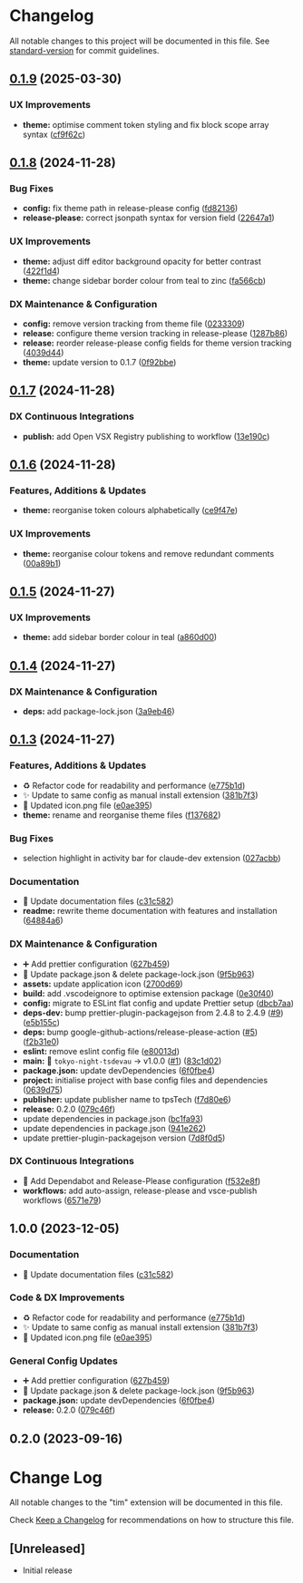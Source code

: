# Changelog

All notable changes to this project will be documented in this file. See [standard-version](https://github.com/conventional-changelog/standard-version) for commit guidelines.

## [0.1.9](https://github.com/tsdevau/urban-twilight-teal-theme/compare/urban-twilight-teal-theme-v0.1.8...urban-twilight-teal-theme-v0.1.9) (2025-03-30)


### UX Improvements

* **theme:** optimise comment token styling and fix block scope array syntax ([cf9f62c](https://github.com/tsdevau/urban-twilight-teal-theme/commit/cf9f62ca912b4b18ec8119e47238f9b35f1972a9))

## [0.1.8](https://github.com/tsdevau/urban-twilight-teal-theme/compare/urban-twilight-teal-theme-v0.1.7...urban-twilight-teal-theme-v0.1.8) (2024-11-28)


### Bug Fixes

* **config:** fix theme path in release-please config ([fd82136](https://github.com/tsdevau/urban-twilight-teal-theme/commit/fd8213641be615c8b5056d776bafa98b64a3b6c7))
* **release-please:** correct jsonpath syntax for version field ([22647a1](https://github.com/tsdevau/urban-twilight-teal-theme/commit/22647a1e23ceab781f42ee30f5e3e619270df163))


### UX Improvements

* **theme:** adjust diff editor background opacity for better contrast ([422f1d4](https://github.com/tsdevau/urban-twilight-teal-theme/commit/422f1d4f8da826d58889090cf65037b57707a973))
* **theme:** change sidebar border colour from teal to zinc ([fa566cb](https://github.com/tsdevau/urban-twilight-teal-theme/commit/fa566cbc101e9b7b21d6ec63646820ebbcfe4cf1))


### DX Maintenance & Configuration

* **config:** remove version tracking from theme file ([0233309](https://github.com/tsdevau/urban-twilight-teal-theme/commit/0233309ab57511411d54452381c42b7d698e7b15))
* **release:** configure theme version tracking in release-please ([1287b86](https://github.com/tsdevau/urban-twilight-teal-theme/commit/1287b866e82e8d4c7c7a958a96b0529f853190fd))
* **release:** reorder release-please config fields for theme version tracking ([4039d44](https://github.com/tsdevau/urban-twilight-teal-theme/commit/4039d44e7b0ddda9e8bfb83e2967d9d3e17e04ab))
* **theme:** update version to 0.1.7 ([0f92bbe](https://github.com/tsdevau/urban-twilight-teal-theme/commit/0f92bbeac4b7b8cea59288f6cab2463de33902d1))

## [0.1.7](https://github.com/tsdevau/urban-twilight-teal-theme/compare/urban-twilight-teal-theme-v0.1.6...urban-twilight-teal-theme-v0.1.7) (2024-11-28)


### DX Continuous Integrations

* **publish:** add Open VSX Registry publishing to workflow ([13e190c](https://github.com/tsdevau/urban-twilight-teal-theme/commit/13e190c344d33e7864ff1931162002e7682e527a))

## [0.1.6](https://github.com/tsdevau/urban-twilight-teal-theme/compare/urban-twilight-teal-theme-v0.1.5...urban-twilight-teal-theme-v0.1.6) (2024-11-28)


### Features, Additions & Updates

* **theme:** reorganise token colours alphabetically ([ce9f47e](https://github.com/tsdevau/urban-twilight-teal-theme/commit/ce9f47e45ecf38821b639e25bde2d0612e9d7fbe))


### UX Improvements

* **theme:** reorganise colour tokens and remove redundant comments ([00a89b1](https://github.com/tsdevau/urban-twilight-teal-theme/commit/00a89b13167e3a7430a3294829e2ba836f24d6d7))

## [0.1.5](https://github.com/tsdevau/urban-twilight-teal-theme/compare/urban-twilight-teal-theme-v0.1.4...urban-twilight-teal-theme-v0.1.5) (2024-11-27)


### UX Improvements

* **theme:** add sidebar border colour in teal ([a860d00](https://github.com/tsdevau/urban-twilight-teal-theme/commit/a860d0084f9a8e7cf14e4062255b59d3d7bd0d22))

## [0.1.4](https://github.com/tsdevau/urban-twilight-teal-theme/compare/urban-twilight-teal-theme-v0.1.3...urban-twilight-teal-theme-v0.1.4) (2024-11-27)


### DX Maintenance & Configuration

* **deps:** add package-lock.json ([3a9eb46](https://github.com/tsdevau/urban-twilight-teal-theme/commit/3a9eb46850104f04e1fc845454e342cc1de59ed2))

## [0.1.3](https://github.com/tsdevau/urban-twilight-teal-theme/compare/urban-twilight-teal-theme-v0.1.2...urban-twilight-teal-theme-v0.1.3) (2024-11-27)


### Features, Additions & Updates

* ♻️ Refactor code for readability and performance ([e775b1d](https://github.com/tsdevau/urban-twilight-teal-theme/commit/e775b1d92e182e37691ad98bf8638befbe25473c))
* ✨ Update to same config as manual install extension ([381b7f3](https://github.com/tsdevau/urban-twilight-teal-theme/commit/381b7f38d0795515719b43031b179efa684af2da))
* 💄 Updated icon.png file ([e0ae395](https://github.com/tsdevau/urban-twilight-teal-theme/commit/e0ae395a7c5c103ecb8e4e116895f41e27f9f774))
* **theme:** rename and reorganise theme files ([f137682](https://github.com/tsdevau/urban-twilight-teal-theme/commit/f137682afa851a6bb7f96ff33d7a428545cbd0a3))


### Bug Fixes

* selection highlight in activity bar for claude-dev extension ([027acbb](https://github.com/tsdevau/urban-twilight-teal-theme/commit/027acbb7c349b0186adbd08809f68d32cfebd772))


### Documentation

* 📝 Update documentation files ([c31c582](https://github.com/tsdevau/urban-twilight-teal-theme/commit/c31c58290a591eac0c0d748e772f7b5ab452380b))
* **readme:** rewrite theme documentation with features and installation ([64884a6](https://github.com/tsdevau/urban-twilight-teal-theme/commit/64884a6bdfc518638d4a97736ceb845a66dd35cb))


### DX Maintenance & Configuration

* ➕ Add prettier configuration ([627b459](https://github.com/tsdevau/urban-twilight-teal-theme/commit/627b4592590e59f09b9d8bcd30e0e8673c7abb27))
* 🔧 Update package.json & delete package-lock.json ([9f5b963](https://github.com/tsdevau/urban-twilight-teal-theme/commit/9f5b9630f5758de606c7b7862685cd23ec2ed3a1))
* **assets:** update application icon ([2700d69](https://github.com/tsdevau/urban-twilight-teal-theme/commit/2700d6905de66a5a1a9d697c953b5ba6922c8eaa))
* **build:** add .vscodeignore to optimise extension package ([0e30f40](https://github.com/tsdevau/urban-twilight-teal-theme/commit/0e30f40067eb399319834fe052f1345360020a7a))
* **config:** migrate to ESLint flat config and update Prettier setup ([dbcb7aa](https://github.com/tsdevau/urban-twilight-teal-theme/commit/dbcb7aad63f7d18e221f1c84a84d433e91338513))
* **deps-dev:** bump prettier-plugin-packagejson from 2.4.8 to 2.4.9 ([#9](https://github.com/tsdevau/urban-twilight-teal-theme/issues/9)) ([e5b155c](https://github.com/tsdevau/urban-twilight-teal-theme/commit/e5b155c9b46fdafa344cd0536025a5a263771f62))
* **deps:** bump google-github-actions/release-please-action ([#5](https://github.com/tsdevau/urban-twilight-teal-theme/issues/5)) ([f2b31e0](https://github.com/tsdevau/urban-twilight-teal-theme/commit/f2b31e03f69e9e05eeeb1d2f0c435d49f3abe210))
* **eslint:** remove eslint config file ([e80013d](https://github.com/tsdevau/urban-twilight-teal-theme/commit/e80013da09b54618369e6afd44f917a0f0dea92e))
* **main:** 🔖 `tokyo-night-tsdevau` -&gt; v1.0.0 ([#1](https://github.com/tsdevau/urban-twilight-teal-theme/issues/1)) ([83c1d02](https://github.com/tsdevau/urban-twilight-teal-theme/commit/83c1d026441d3d75b82db9835bbad5862cc5c7ec))
* **package.json:** update devDependencies ([6f0fbe4](https://github.com/tsdevau/urban-twilight-teal-theme/commit/6f0fbe47194be1d5fd8eacf14172fe659e9401a3))
* **project:** initialise project with base config files and dependencies ([0639d75](https://github.com/tsdevau/urban-twilight-teal-theme/commit/0639d7581ec8581eeba8a3f0e8c49f08cc012c09))
* **publisher:** update publisher name to tpsTech ([f7d80e6](https://github.com/tsdevau/urban-twilight-teal-theme/commit/f7d80e6a71a09cdb1869facd2c7715a6faeefafa))
* **release:** 0.2.0 ([079c46f](https://github.com/tsdevau/urban-twilight-teal-theme/commit/079c46fef454ce5a03bfdd2a19166edd846af8dc))
* update dependencies in package.json ([bc1fa93](https://github.com/tsdevau/urban-twilight-teal-theme/commit/bc1fa933590fb36578c937fb5950efbef354195f))
* update dependencies in package.json ([941e262](https://github.com/tsdevau/urban-twilight-teal-theme/commit/941e2622e3fea9bd2b8810d095855bbeead69169))
* update prettier-plugin-packagejson version ([7d8f0d5](https://github.com/tsdevau/urban-twilight-teal-theme/commit/7d8f0d5324cb735eef193f877b93210c3e966bbe))


### DX Continuous Integrations

* 👷 Add Dependabot and Release-Please configuration ([f532e8f](https://github.com/tsdevau/urban-twilight-teal-theme/commit/f532e8f42cb09f3e74d0757d7cd4b80b577c26db))
* **workflows:** add auto-assign, release-please and vsce-publish workflows ([6571e79](https://github.com/tsdevau/urban-twilight-teal-theme/commit/6571e79c9fd7dd6a43a11e666cbf1b120c58585e))

## 1.0.0 (2023-12-05)


### Documentation

* 📝 Update documentation files ([c31c582](https://github.com/tsdevau/vscode-theme--tokyo-night-tpstech/commit/c31c58290a591eac0c0d748e772f7b5ab452380b))


### Code & DX Improvements

* ♻️ Refactor code for readability and performance ([e775b1d](https://github.com/tsdevau/vscode-theme--tokyo-night-tpstech/commit/e775b1d92e182e37691ad98bf8638befbe25473c))
* ✨ Update to same config as manual install extension ([381b7f3](https://github.com/tsdevau/vscode-theme--tokyo-night-tpstech/commit/381b7f38d0795515719b43031b179efa684af2da))
* 💄 Updated icon.png file ([e0ae395](https://github.com/tsdevau/vscode-theme--tokyo-night-tpstech/commit/e0ae395a7c5c103ecb8e4e116895f41e27f9f774))


### General Config Updates

* ➕ Add prettier configuration ([627b459](https://github.com/tsdevau/vscode-theme--tokyo-night-tpstech/commit/627b4592590e59f09b9d8bcd30e0e8673c7abb27))
* 🔧 Update package.json & delete package-lock.json ([9f5b963](https://github.com/tsdevau/vscode-theme--tokyo-night-tpstech/commit/9f5b9630f5758de606c7b7862685cd23ec2ed3a1))
* **package.json:** update devDependencies ([6f0fbe4](https://github.com/tsdevau/vscode-theme--tokyo-night-tpstech/commit/6f0fbe47194be1d5fd8eacf14172fe659e9401a3))
* **release:** 0.2.0 ([079c46f](https://github.com/tsdevau/vscode-theme--tokyo-night-tpstech/commit/079c46fef454ce5a03bfdd2a19166edd846af8dc))

## 0.2.0 (2023-09-16)

# Change Log

All notable changes to the "tim" extension will be documented in this file.

Check [Keep a Changelog](http://keepachangelog.com/) for recommendations on how to structure this file.

## [Unreleased]

- Initial release

